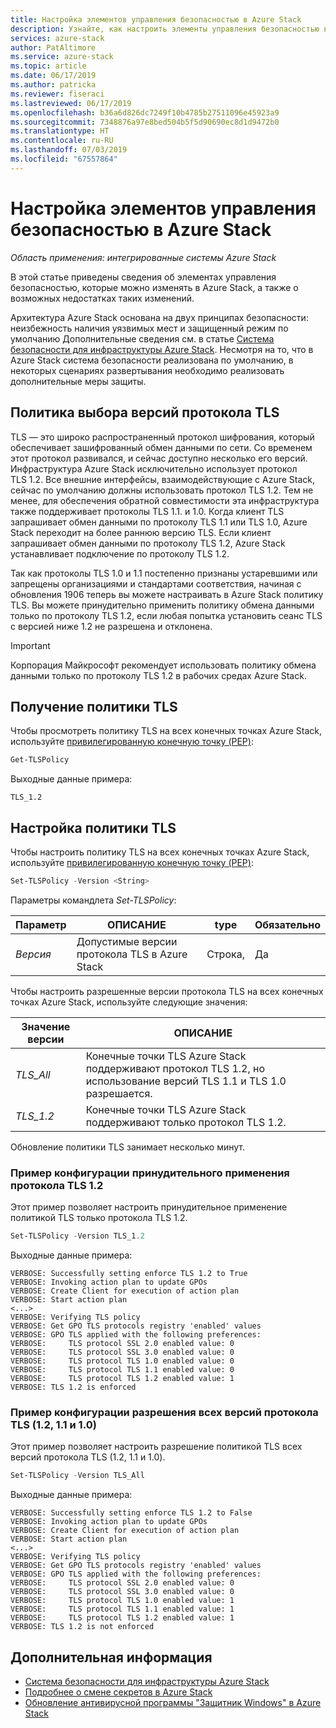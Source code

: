 ```yaml
---
title: Настройка элементов управления безопасностью в Azure Stack
description: Узнайте, как настроить элементы управления безопасностью в Azure Stack.
services: azure-stack
author: PatAltimore
ms.service: azure-stack
ms.topic: article
ms.date: 06/17/2019
ms.author: patricka
ms.reviewer: fiseraci
ms.lastreviewed: 06/17/2019
ms.openlocfilehash: b36a6d826dc7249f10b4785b27511096e45923a9
ms.sourcegitcommit: 7348876a97e8bed504b5f5d90690ec8d1d9472b0
ms.translationtype: HT
ms.contentlocale: ru-RU
ms.lasthandoff: 07/03/2019
ms.locfileid: "67557864"
---
```

# <a name="configure-azure-stack-security-controls"></a>Настройка элементов управления безопасностью в Azure Stack

*Область применения: интегрированные системы Azure Stack*

В этой статье приведены сведения об элементах управления безопасностью, которые можно изменять в Azure Stack, а также о возможных недостатках таких изменений.

Архитектура Azure Stack основана на двух принципах безопасности: неизбежность наличия уязвимых мест и защищенный режим по умолчанию Дополнительные сведения см. в статье [Система безопасности для инфраструктуры Azure Stack](azure-stack-security-foundations.md). Несмотря на то, что в Azure Stack система безопасности реализована по умолчанию, в некоторых сценариях развертывания необходимо реализовать дополнительные меры защиты.

## <a name="tls-version-policy"></a>Политика выбора версий протокола TLS

TLS — это широко распространенный протокол шифрования, который обеспечивает зашифрованный обмен данными по сети. Со временем этот протокол развивался, и сейчас доступно несколько его версий. Инфраструктура Azure Stack исключительно использует протокол TLS 1.2. Все внешние интерфейсы, взаимодействующие с Azure Stack, сейчас по умолчанию должны использовать протокол TLS 1.2. Тем не менее, для обеспечения обратной совместимости эта инфраструктура также поддерживает протоколы TLS 1.1. и 1.0. Когда клиент TLS запрашивает обмен данными по протоколу TLS 1.1 или TLS 1.0, Azure Stack переходит на более раннюю версию TLS. Если клиент запрашивает обмен данными по протоколу TLS 1.2, Azure Stack устанавливает подключение по протоколу TLS 1.2.

Так как протоколы TLS 1.0 и 1.1 постепенно признаны устаревшими или запрещены организациями и стандартами соответствия, начиная с обновления 1906 теперь вы можете настраивать в Azure Stack политику TLS. Вы можете принудительно применить политику обмена данными только по протоколу TLS 1.2, если любая попытка установить сеанс TLS с версией ниже 1.2 не разрешена и отклонена.

> [!IMPORTANT]
> Корпорация Майкрософт рекомендует использовать политику обмена данными только по протоколу TLS 1.2 в рабочих средах Azure Stack.

## <a name="get-tls-policy"></a>Получение политики TLS

Чтобы просмотреть политику TLS на всех конечных точках Azure Stack, используйте [привилегированную конечную точку (PEP)](azure-stack-privileged-endpoint.md):

```powershell
Get-TLSPolicy
```

Выходные данные примера:

    TLS_1.2

## <a name="set-tls-policy"></a>Настройка политики TLS

Чтобы настроить политику TLS на всех конечных точках Azure Stack, используйте [привилегированную конечную точку (PEP)](azure-stack-privileged-endpoint.md):

```powershell
Set-TLSPolicy -Version <String>
```

Параметры командлета *Set-TLSPolicy*:

| Параметр | ОПИСАНИЕ | type | Обязательно |
|---------|---------|---------|---------|
| *Версия* | Допустимые версии протокола TLS в Azure Stack | Строка, | Да|

Чтобы настроить разрешенные версии протокола TLS на всех конечных точках Azure Stack, используйте следующие значения:

| Значение версии | ОПИСАНИЕ |
|---------|---------|
| *TLS_All* | Конечные точки TLS Azure Stack поддерживают протокол TLS 1.2, но использование версий TLS 1.1 и TLS 1.0 разрешается. |
| *TLS_1.2* | Конечные точки TLS Azure Stack поддерживают только протокол TLS 1.2. | 

Обновление политики TLS занимает несколько минут.

### <a name="enforce-tls-12-configuration-example"></a>Пример конфигурации принудительного применения протокола TLS 1.2

Этот пример позволяет настроить принудительное применение политикой TLS только протокола TLS 1.2.

```powershell
Set-TLSPolicy -Version TLS_1.2
```

Выходные данные примера:

    VERBOSE: Successfully setting enforce TLS 1.2 to True
    VERBOSE: Invoking action plan to update GPOs
    VERBOSE: Create Client for execution of action plan
    VERBOSE: Start action plan
    <...>
    VERBOSE: Verifying TLS policy
    VERBOSE: Get GPO TLS protocols registry 'enabled' values
    VERBOSE: GPO TLS applied with the following preferences:
    VERBOSE:     TLS protocol SSL 2.0 enabled value: 0
    VERBOSE:     TLS protocol SSL 3.0 enabled value: 0
    VERBOSE:     TLS protocol TLS 1.0 enabled value: 0
    VERBOSE:     TLS protocol TLS 1.1 enabled value: 0
    VERBOSE:     TLS protocol TLS 1.2 enabled value: 1
    VERBOSE: TLS 1.2 is enforced

### <a name="allow-all-versions-of-tls-12-11-and-10-configuration-example"></a>Пример конфигурации разрешения всех версий протокола TLS (1.2, 1.1 и 1.0)

Этот пример позволяет настроить разрешение политикой TLS всех версий протокола TLS (1.2, 1.1 и 1.0).

```powershell
Set-TLSPolicy -Version TLS_All
```

Выходные данные примера:

    VERBOSE: Successfully setting enforce TLS 1.2 to False
    VERBOSE: Invoking action plan to update GPOs
    VERBOSE: Create Client for execution of action plan
    VERBOSE: Start action plan
    <...>
    VERBOSE: Verifying TLS policy
    VERBOSE: Get GPO TLS protocols registry 'enabled' values
    VERBOSE: GPO TLS applied with the following preferences:
    VERBOSE:     TLS protocol SSL 2.0 enabled value: 0
    VERBOSE:     TLS protocol SSL 3.0 enabled value: 0
    VERBOSE:     TLS protocol TLS 1.0 enabled value: 1
    VERBOSE:     TLS protocol TLS 1.1 enabled value: 1
    VERBOSE:     TLS protocol TLS 1.2 enabled value: 1
    VERBOSE: TLS 1.2 is not enforced

## <a name="next-steps"></a>Дополнительная информация

- [Система безопасности для инфраструктуры Azure Stack](azure-stack-security-foundations.md)
- [Подробнее о смене секретов в Azure Stack](azure-stack-rotate-secrets.md)
- [Обновление антивирусной программы "Защитник Windows" в Azure Stack](azure-stack-security-av.md)
